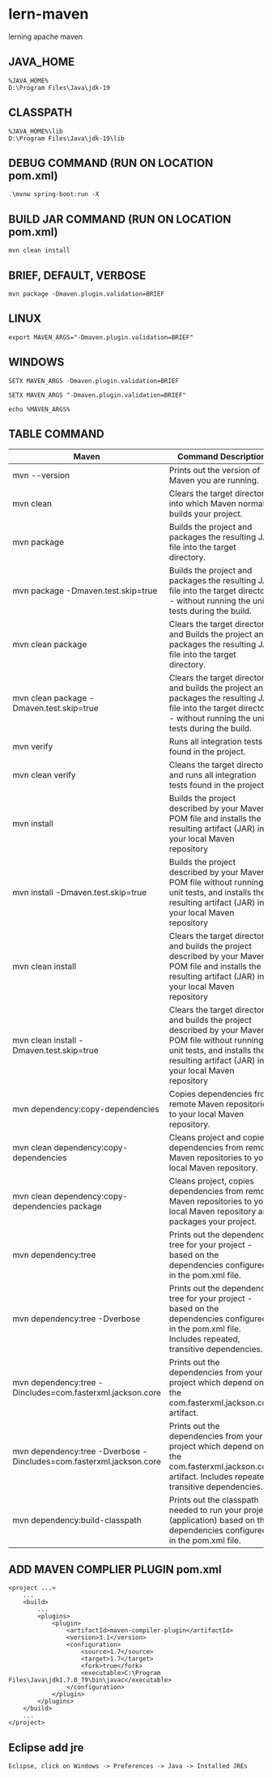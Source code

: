 # lern-maven
lerning apache maven


## JAVA_HOME

```
%JAVA_HOME%
D:\Program Files\Java\jdk-19
```

## CLASSPATH
```
%JAVA_HOME%\lib
D:\Program Files\Java\jdk-19\lib
```

## DEBUG COMMAND (RUN ON LOCATION pom.xml)

```
.\mvnw spring-boot:run -X
```

## BUILD JAR COMMAND (RUN ON LOCATION pom.xml)

```
mvn clean install
```

## BRIEF, DEFAULT, VERBOSE

```
mvn package -Dmaven.plugin.validation=BRIEF
```

## LINUX

```
export MAVEN_ARGS="-Dmaven.plugin.validation=BRIEF"
```

## WINDOWS

```
SETX MAVEN_ARGS -Dmaven.plugin.validation=BRIEF

SETX MAVEN_ARGS "-Dmaven.plugin.validation=BRIEF"

echo %MAVEN_ARGS%
```

## TABLE COMMAND

|Maven | Command	Description|
|--|--|
|mvn  --version	|Prints out the version of Maven you are running.|
|mvn  clean	|Clears the target directory into which Maven normally builds your project.|
|mvn  package	|Builds the project and packages the resulting JAR file into the target directory.|
|mvn  package -Dmaven.test.skip=true	|Builds the project and packages the resulting JAR file into the target directory - without running the unit tests during the build.|
|mvn clean package	|Clears the target directory and Builds the project and packages the resulting JAR file into the target directory.|
|mvn clean package -Dmaven.test.skip=true	|Clears the target directory and builds the project and packages the resulting JAR file into the target directory - without running the unit tests during the build.|
|mvn verify	|Runs all integration tests found in the project.|
|mvn clean verify	|Cleans the target directory, and runs all integration tests found in the project.|
|mvn install	|Builds the project described by your Maven POM file and installs the resulting artifact (JAR) into your local Maven repository|
|mvn install -Dmaven.test.skip=true	|Builds the project described by your Maven POM file without running unit tests, and installs the resulting artifact (JAR) into your local Maven repository|
|mvn clean install	|Clears the target directory and builds the project described by your Maven POM file and installs the resulting artifact (JAR) into your local Maven repository|
|mvn clean install -Dmaven.test.skip=true	|Clears the target directory and builds the project described by your Maven POM file without running unit tests, and installs the resulting artifact (JAR) into your local Maven repository|
|mvn dependency:copy-dependencies	|Copies dependencies from remote Maven repositories to your local Maven repository.|
|mvn clean dependency:copy-dependencies	|Cleans project and copies dependencies from remote Maven repositories to your local Maven repository.|
|mvn clean dependency:copy-dependencies package	|Cleans project, copies dependencies from remote Maven repositories to your local Maven repository and packages your project.|
|mvn dependency:tree	|Prints out the dependency tree for your project - based on the dependencies configured in the pom.xml file.|
|mvn dependency:tree -Dverbose	|Prints out the dependency tree for your project - based on the dependencies configured in the pom.xml file. Includes repeated, transitive dependencies.|
|mvn dependency:tree -Dincludes=com.fasterxml.jackson.core	|Prints out the dependencies from your project which depend on the com.fasterxml.jackson.core artifact.|
|mvn dependency:tree -Dverbose -Dincludes=com.fasterxml.jackson.core	|Prints out the dependencies from your project which depend on the com.fasterxml.jackson.core artifact. Includes repeated, transitive dependencies.|
|mvn dependency:build-classpath	|Prints out the classpath needed to run your project (application) based on the dependencies configured in the pom.xml file.|

## ADD MAVEN COMPLIER PLUGIN pom.xml

```
<project ...>
	...
	<build>
		...
		<plugins>
			<plugin>
				<artifactId>maven-compiler-plugin</artifactId>
				<version>3.1</version>
				<configuration>
					<source>1.7</source>
					<target>1.7</target>
					<fork>true</fork>
					<executable>C:\Program Files\Java\jdk1.7.0_79\bin\javac</executable>
				</configuration>
			</plugin>
		</plugins>
	</build>
	...
</project>
```

##  Eclipse add jre

```
Eclipse, click on Windows -> Preferences -> Java -> Installed JREs
```
